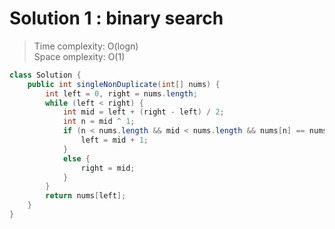 # Solution 1 : binary search
> Time complexity: O(logn) <br> Space omplexity: O(1)
```Java
class Solution {
    public int singleNonDuplicate(int[] nums) {
        int left = 0, right = nums.length;
        while (left < right) {
            int mid = left + (right - left) / 2;
            int n = mid ^ 1;
            if (n < nums.length && mid < nums.length && nums[n] == nums[mid]) {
                left = mid + 1;
            }
            else {
                right = mid;
            }
        }
        return nums[left];
    }
}
```
